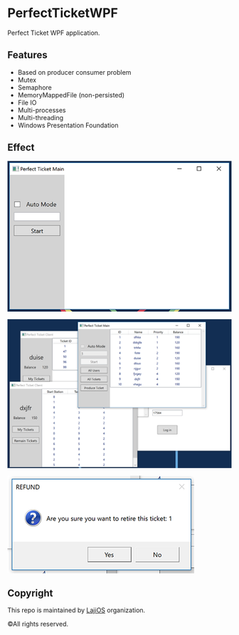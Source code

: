 # PerfectTicketWPF
Perfect Ticket WPF application.

## Features

* Based on producer consumer problem
* Mutex
* Semaphore
* MemoryMappedFile (non-persisted)
* File IO
* Multi-processes
* Multi-threading
* Windows Presentation Foundation

## Effect

![](Resources/wpf1.png)

![](Resources/wpf2.png)

![](Resources/wpf3.png)

## Copyright

This repo is maintained by [LajiOS](https://github.com/LajiOS) organization.

©All rights reserved.

